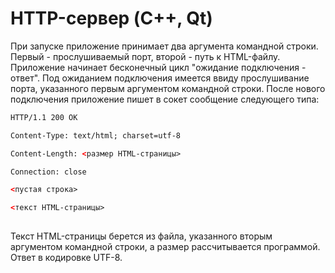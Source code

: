 ﻿# HTTP-сервер (C++, Qt)
При запуске приложение принимает два аргумента командной строки. Первый - прослушиваемый порт, второй - путь к HTML-файлу. Приложение начинает бесконечный цикл "ожидание подключения - ответ". Под ожиданием подключения имеется ввиду прослушивание порта, указанного первым аргументом командной строки. После нового подключения приложение пишет в сокет сообщение следующего типа:

  
```html
HTTP/1.1 200 OK

Content-Type: text/html; charset=utf-8

Content-Length: <размер HTML-страницы>

Connection: close

<пустая строка>

<текст HTML-страницы>
  
```
  

Текст HTML-страницы берется из файла, указанного вторым аргументом командной строки, а размер рассчитывается программой. Ответ в кодировке UTF-8.
